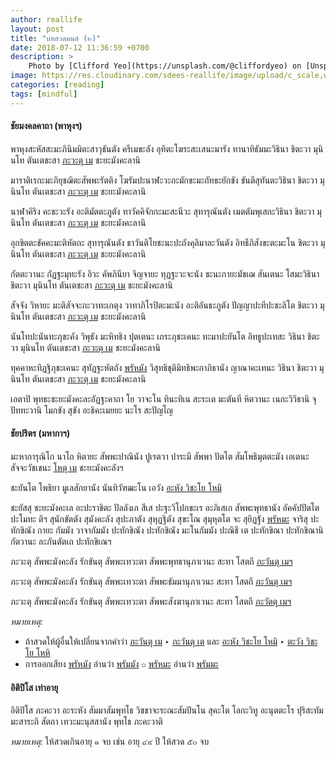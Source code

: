 ```yaml
---
author: reallife
layout: post
title: "บทสวดมนต์ (๒)"
date: 2018-07-12 11:36:59 +0700
description: >
    Photo by [Clifford Yeo](https://unsplash.com/@cliffordyeo) on [Unsplash](https://unsplash.com/)
image: https://res.cloudinary.com/sdees-reallife/image/upload/c_scale,w_1024/v1531371258/clifford-yeo-486416-unsplash.jpg
categories: [reading]
tags: [mindful]
---
```

#### ชัยมงคลคาถา (พาหุงฯ)
พาหุงสะหัสสะมะภินิมมิตะสาวุธันตัง ครีเมขะลัง อุทิตะโฆระสะเสนะมารัง ทานาทิธัมมะวิธินา ชิตะวา มุนินโท ตันเตชะสา <u>ภะวะตุ เม</u> ชะยะมังคะลานิ

มาราติเรกะมะภิยุชฌิตะสัพพะรัตติง โฆรัมปะนาฬะวะกะมักขะมะถัทธะยักขัง ขันตีสุทันตะวิธินา ชิตะวา มุนินโท ตันเตชะสา <u>ภะวะตุ เม</u> ชะยะมังคะลานิ

นาฬาคิริง คะชะวะรัง อะติมัตตะภูตัง ทาวัคคิจักกะมะสะนีวะ สุทารุณันตัง เมตตัมพุเสกะวิธินา ชิตะวา มุนินโท ตันเตชะสา <u>ภะวะตุ เม</u> ชะยะมังคะลานิ

อุกขิตตะขัคคะมะติหัตถะ สุทารุณันตัง ธาวันติโยชะนะปะถังคุลิมาละวันตัง อิทธีภิสังขะตะมะโน ชิตะวา มุนินโท ตันเตชะสา <u>ภะวะตุ เม</u> ชะยะมังคะลานิ

กัตตะวานะ กัฏฐะมุทะรัง อิวะ คัพภินียา จิญจายะ ทุฏฐะวะจะนัง ชะนะกายะมัชเฌ สันเตนะ โสมะวิธินา ชิตะวา มุนินโท ตันเตชะสา <u>ภะวะตุ เม</u> ชะยะมังคะลานิ

สัจจัง วิหายะ มะติสัจจะกะวาทะเกตุง วาทาภิโรปิตะมะนัง อะติอันธะภูตัง ปัญญาปะทีปะชะลิโต ชิตะวา มุนินโท ตันเตชะสา <u>ภะวะตุ เม</u> ชะยะมังคะลานิ

นันโทปะนันทะภุชะคัง วิพุธัง มะหิทธิง ปุตเตนะ เถระภุชะเคนะ ทะมาปะยันโต อิทธูปะเทสะ วิธินา ชิตะวา มุนินโท ตันเตชะสา <u>ภะวะตุ เม</u> ชะยะมังคะลานิ

ทุคคาหะทิฏฐิภุชะเคนะ สุทัฏฐะหัตถัง <u>พรัหมัง</u> วิสุทธิชุติมิทธิพะกาภิธานัง ญาณาคะเทนะ วิธินา ชิตะวา มุนินโท ตันเตชะสา <u>ภะวะตุ เม</u> ชะยะมังคะลานิ

เอตาปิ พุทธะชะยะมังคะละอัฏฐะคาถา โย วาจะโน ทินะทิเน สะระเต มะตันที หิตวานะ เนกะวิวิธานิ จุปัททะวานิ โมกขัง สุขัง อะธิคะเมยยะ นะโร สะปัญโญ

#### ชัยปริตร (มหากาฯ)
มะหาการุณิโก นาโถ หิตายะ สัพพะปาณินัง ปูเรตวา ปาระมี สัพพา ปัตโต สัมโพธิมุตตะมัง เอเตนะ สัจจะวัชเชนะ <u>โหตุ เม</u> ชะยะมังคะลังฯ

ชะยันโต โพธิยา มูเลสักยานัง นันทิวัฑฒะโน เอวัง <u>อะหัง วิชะโย โหมิ</u>

ชะยัสสุ ชะยะมังคะเล อะปะราชิตะ ปัลลังเก สีเส ปะฐะวิโปกขะเร อะภิเสเก สัพพะพุทธานัง อัคคัปปัตโต ปะโมทะ ติฯ สุนักขัตตัง สุมังคะลัง สุปะภาตัง สุหุฏฐิตัง สุขะโณ สุมุหุตโต จะ สุยิฏฐัง <u>พรัหมะ</u> จาริสุ ปะทักขิณัง กายะ กัมมัง วาจากัมมัง ปะทักขิณัง ปะทักขิณัง มะโนกัมมัง ปะณิธี เต ปะทักขิณา ปะทักขิณานิ กัตวานะ ละภันตัตเถ ปะทักขิเณฯ

ภะวะตุ สัพพะมังคะลัง รักขันตุ สัพพะเทวะตา สัพพะพุทธานุภาเวนะ สะทา โสตถี <u>ภะวันตุ เมฯ</u>

ภะวะตุ สัพพะมังคะลัง รักขันตุ สัพพะเทวะตา สัพพะธัมมานุภาเวนะ สะทา โสตถี <u>ภะวันตุ เมฯ</u>

ภะวะตุ สัพพะมังคะลัง รักขันตุ สัพพะเทวะตา สัพพะสังฆานุภาเวนะ สะทา โสตถี <u>ภะวัตตุ เมฯ</u>

*หมายเหตุ:*
- ถ้าสวดให้ผู้อื่นให้เปลี่ยนจากคำว่า <u>ภะวันตุ เม</u> ‣ <u>ภะวันตุ เต</u> และ <u>อะหัง วิชะโย โหมิ</u> ‣ <u>ตะวัง วิชะโย โหหิ</u>
- การออกเสียง <u>พรัหมัง</u> อ่านว่า <u>พรัมมัง</u> ⚬ <u>พรัหมะ</u> อ่านว่า <u>พรัมมะ</u>

#### อิติปิโส เท่าอายุ
อิติปิโส ภะคะวา อะระหัง สัมมาสัมพุทโธ วิชชาจะระณะสัมปันโน สุคะโต โลกะวิทู อะนุตตะโร ปุริสะทัมมะสาระถิ สัตถา เทวะมะนุสสานัง พุทโธ ภะคะวาติ

*หมายเหตุ:* ให้สวดเกินอายุ ๑ จบ เช่น อายุ ๔๙ ปี ให้สวด ๕๐ จบ
